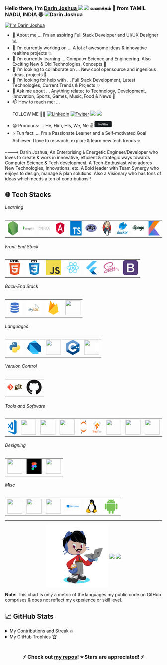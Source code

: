 ### Hello there, I'm <a href="https://darinjoshua-dev.github.io/Darin-Joshua-Portfolio/"> Darin Joshua </a> <img src="https://emojis.slackmojis.com/emojis/images/1531849430/4246/blob-sunglasses.gif?1531849430" width="28"/> <img src="https://media.giphy.com/media/hvRJCLFzcasrR4ia7z/giphy.gif" width="28"> வணக்கம் 🙏 from TAMIL NADU, INDIA 😄 ![Darin Joshua](https://komarev.com/ghpvc/?username=DarinJoshua-dev&style=plastic)
<!--
**DarinJoshua-dev/DarinJoshua-dev** is a ✨ _special_ ✨ repository because its `README.md` (this file) appears on my GitHub profile. -->
[![I'm Darin Joshua](https://res.cloudinary.com/darin-joshua/image/upload/v1597519821/EnhanceLinkedinBanner_2_o96nrs.png)](https://darinjoshua-dev.github.io/Darin-Joshua-Portfolio/)

- 📢 About me ... I'm an aspiring Full Stack Developer and UI/UX Designer 💻
- 🔭 I’m currently working on ... A lot of awesome ideas & innovative realtime projects 💥
- 🌱 I’m currently learning ... Computer Science and Engineering. Also Exciting New & Old Technologies, Concepts 🤩 
- 🤝 I’m looking to collaborate on ... New cool opensource and ingenious ideas, projects 🎯
- 🤔 I’m looking for help with ... Full Stack Development, Latest Technologies, Current Trends & Projects ✨
- 💬 Ask me about ... Anything related to Technology, Development, Innovation, Sports, Games, Music, Food & News 🥇
- 📫 How to reach me: ... <p> FOLLOW ME 🤗🙂 <a href="https://www.linkedin.com/in/darin-joshua-d"><img src="https://img.shields.io/badge/LinkedIn--_.svg?style=social&logo=linkedin" alt="LinkedIn"></a> <a href="https://twitter.com/D_DarinJoshua"><img src="https://img.shields.io/badge/Twitter--_.svg?style=social&logo=twitter" alt="Twitter"></a> <a href="https://darinjoshua-dev.github.io/Darin-Joshua-Portfolio/"><img src="https://img.shields.io/website?logoColor=white&up_color=blue&up_message=visit%20now&url=https%3A%2F%2Fdarinjoshua-dev.github.io%2FDarin-Joshua-Portfolio%2F"></a> <a href="mailto:dj2000official@gmail.com"><img src="https://img.shields.io/badge/email-mail%20now-blue"></a></p> 
- 😁 Pronouns: ... He, Him, His, We, Me ✌ <img src="https://github.com/MikeCodesDotNET/ColoredBadges/blob/master/svg/pronouns/hehim.svg" width=55 height=20>
- ⚡ Fun fact: ... I'm a Passionate Learner and a Self-motivated Goal Achiever. I love to research, explore & learn new tech trends ⭐

----> Darin Joshua, An Enterprising & Energetic Engineer/Developer who loves to create & work in innovative, efficient & strategic ways towards Computer Science & Tech development. A Tech-Enthusiast who adores New Technologies, Innovations, etc. A Bold leader with Team Synergy who enjoys to design, manage & plan solutions. Also a Visionary who has tons of ideas which needs a ton of contributions!!

## 🌐 Tech Stacks

###### Learning

<table>
<tbody>
<p align=left>
<tr>
<td><a href="https://nodejs.org" target="_blank"><img height="48px" width="48px" src="https://raw.githubusercontent.com/github/explore/80688e429a7d4ef2fca1e82350fe8e3517d3494d/topics/nodejs/nodejs.png"></a></td>
  
<td><a href="https://www.mongodb.com/" target="_blank"><img height="48px" width="48px" src="https://raw.githubusercontent.com/github/explore/80688e429a7d4ef2fca1e82350fe8e3517d3494d/topics/mongodb/mongodb.png"></a></td>

<td><a href="https://expressjs.com" target="_blank"> <img height="48px" width="48px" src="https://raw.githubusercontent.com/github/explore/80688e429a7d4ef2fca1e82350fe8e3517d3494d/topics/express/express.png"></a></td>

<td><a href="https://angular.io/" target="_blank"> <img height="48px" width="48px" src="https://raw.githubusercontent.com/github/explore/80688e429a7d4ef2fca1e82350fe8e3517d3494d/topics/angular/angular.png"></a></td>

<td><a href="https://www.typescriptlang.org/" target="_blank"><img height="48px" width="48px" src="https://raw.githubusercontent.com/github/explore/80688e429a7d4ef2fca1e82350fe8e3517d3494d/topics/typescript/typescript.png"></a></td>

<td><a href="https://www.php.net/" target="_blank"><img height="48px" width="48px" src="https://raw.githubusercontent.com/github/explore/80688e429a7d4ef2fca1e82350fe8e3517d3494d/topics/php/php.png"></a></td>

<td><a href="https://www.jenkins.io/" target="_blank"><img height="48px" width="48px" src="https://github.com/github/explore/blob/main/topics/jenkins/jenkins.png"></a></td>

<td><a href="https://www.docker.com/" target="_blank"><img height="48px" width="48px" src="https://raw.githubusercontent.com/github/explore/80688e429a7d4ef2fca1e82350fe8e3517d3494d/topics/docker/docker.png"></a></td>

<td><a href="https://www.djangoproject.com/" target="_blank"><img height="48px" width="48px" src="https://raw.githubusercontent.com/github/explore/80688e429a7d4ef2fca1e82350fe8e3517d3494d/topics/django/django.png"></a></td>

<td><a href="https://kotlinlang.org/" target="_blank"><img height="48px" width="48px" src="https://raw.githubusercontent.com/github/explore/80688e429a7d4ef2fca1e82350fe8e3517d3494d/topics/kotlin/kotlin.png"></a></td>
</tr></p>
</tbody>
</table>

###### Front-End Stack

<table>
<tbody>
<p align=left><tr>
<td><a href="https://developer.mozilla.org/en-US/docs/Web/HTML" target="_blank"><img height="48px" width="48px" src="https://raw.githubusercontent.com/github/explore/80688e429a7d4ef2fca1e82350fe8e3517d3494d/topics/html/html.png"></a></td>

<td><a href="https://developer.mozilla.org/en-US/docs/Web/CSS" target="_blank"><img height="48px" width="48px" src="https://raw.githubusercontent.com/github/explore/80688e429a7d4ef2fca1e82350fe8e3517d3494d/topics/css/css.png"></a></td>

<td><a href="https://developer.mozilla.org/en-US/docs/Web/JavaScript" target="_blank"><img height="48px" width="48px" src="https://raw.githubusercontent.com/github/explore/80688e429a7d4ef2fca1e82350fe8e3517d3494d/topics/javascript/javascript.png"></a></td>

<td><a href="https://reactjs.org/" target="_blank"><img height="48px" width="48px" src="https://raw.githubusercontent.com/github/explore/80688e429a7d4ef2fca1e82350fe8e3517d3494d/topics/react/react.png"></a></td>

<td><a href="https://flutter.dev/" target="_blank"><img height="48px" width="48px" src="https://raw.githubusercontent.com/github/explore/80688e429a7d4ef2fca1e82350fe8e3517d3494d/topics/flutter/flutter.png"></a></td>

<td><a href="https://sass-lang.com" target="_blank"><img height="48px" width="48px" src="https://raw.githubusercontent.com/github/explore/80688e429a7d4ef2fca1e82350fe8e3517d3494d/topics/sass/sass.png"></a></td>

<td><a href="https://getbootstrap.com" target="_blank"><img height="48px" width="48px" src="https://raw.githubusercontent.com/github/explore/80688e429a7d4ef2fca1e82350fe8e3517d3494d/topics/bootstrap/bootstrap.png"></a></td>
</tr></p>
</tbody>
</table>

###### Back-End Stack

<table>
<tbody>
<p align=left><tr>
<td><a href="https://www.w3schools.com/sql/sql_intro.asp" target="_blank"><img height="48px" width="48px" src="https://raw.githubusercontent.com/github/explore/80688e429a7d4ef2fca1e82350fe8e3517d3494d/topics/sql/sql.png"></a></td>
  
<td><a href="https://www.mysql.com/" target="_blank"><img height="48px" width="48px" src="https://github.com/github/explore/blob/main/topics/mysql/mysql.png"></a></td>

<td><a href="https://firebase.google.com/" target="_blank"> <img height="48px" width="48px" src="https://raw.githubusercontent.com/github/explore/80688e429a7d4ef2fca1e82350fe8e3517d3494d/topics/firebase/firebase.png"></a></td>

<td><a href="https://www.heroku.com/" target="_blank"><img height="48px" width="48px" src="https://img.icons8.com/color/48/000000/heroku.png"></a></td>
</tr></p>
</tbody>
</table>


###### Languages

<table>
<tbody>
<p align=left><tr>
<td><a href="https://www.python.org" target="_blank"><img height="48px" width="48px" src="https://raw.githubusercontent.com/github/explore/80688e429a7d4ef2fca1e82350fe8e3517d3494d/topics/python/python.png"></a></td>

<td><a href="https://dart.dev/" target="_blank"><img height="48px" width="48px" src="https://raw.githubusercontent.com/github/explore/80688e429a7d4ef2fca1e82350fe8e3517d3494d/topics/dart/dart.png"></a></td>

<td><a href="https://www.cprogramming.com/" target="_blank"><img height="48px" width="48px" src="https://img.icons8.com/color/48/000000/c-programming.png"></a></td>

<td><a href="https://isocpp.org/" target="_blank"><img height="48px" width="48px" src="https://raw.githubusercontent.com/github/explore/80688e429a7d4ef2fca1e82350fe8e3517d3494d/topics/cpp/cpp.png"></a></td>

<td><a href="https://www.java.com/en/" target="_blank"><img height="48px" width="48px" src="https://img.icons8.com/color/48/000000/java-coffee-cup-logo.png"></a></td>
</tr></p>
</tbody>
</table>

###### Version Control

<table>
<tbody>
<p align=left><tr>
<td><a href="https://git-scm.com/" target="_blank"><img height="48px" width="48px" src="https://raw.githubusercontent.com/github/explore/80688e429a7d4ef2fca1e82350fe8e3517d3494d/topics/git/git.png"></a></td>

<td><a href="https://github.com/" target="_blank"><img height="48px" width="48px" src="https://github.com/github/explore/blob/main/topics/github/github.png"></a></td>
</tr></p>
</tbody>
</table>

###### Tools and Software

<table>
<tbody>
<p align=left>
<tr>
<td><a href="https://code.visualstudio.com/" target="_blank"><img height="48px" width="48px" src="https://raw.githubusercontent.com/github/explore/80688e429a7d4ef2fca1e82350fe8e3517d3494d/topics/visual-studio-code/visual-studio-code.png"></a></td>
  
<td><a href="https://postman.com" target="_blank"><img height="48px" width="48px" src="https://www.vectorlogo.zone/logos/getpostman/getpostman-icon.svg"></a></td>

<td><a href="https://www.google.com/intl/en_in/drive/" target="_blank"><img height="48px" width="48px" src="https://img.icons8.com/fluent/48/000000/google-drive--v2.png"></a></td>

<td><a href="https://www.office.com/" target="_blank"><img height="48px" width="48px" src="https://img.icons8.com/fluent/48/000000/microsoft-office-2019.png"></a></td>

<td><a href="https://jupyter.org/" target="_blank"><img height="48px" width="48px" src="https://raw.githubusercontent.com/github/explore/80688e429a7d4ef2fca1e82350fe8e3517d3494d/topics/jupyter-notebook/jupyter-notebook.png"></a></td>

<td><a href="https://www.tensorflow.org/" target="_blank"><img height="48px" width="48px" src="https://raw.githubusercontent.com/github/explore/80688e429a7d4ef2fca1e82350fe8e3517d3494d/topics/tensorflow/tensorflow.png"></a></td>

<td><a href="https://cloud.google.com/" target="_blank"><img height="48px" width="48px" src="https://img.icons8.com/color/48/000000/google-cloud-platform.png"></a></td>

<td><a href="https://aws.amazon.com/" target="_blank"><img height="48px" width="48px" src="https://img.icons8.com/color/48/000000/amazon-web-services.png"></td>

<td><a href="https://www.tableau.com/" target="_blank"><img height="48px" width="48px" src="https://img.icons8.com/color/48/000000/tableau-software.png"></td>
</tr></p>
</tbody>
</table>

###### Designing

<table>
<tbody>
<p align=left><tr><td><a href="https://www.adobe.com/in/products/xd.html" target="_blank"><img height="48px" width="48px" src="https://img.icons8.com/color/48/000000/adobe-xd.png"></a></td>
  
<td><a href="https://code.visualstudio.com/" target="_blank"><img height="48px" width="48px" src="https://github.com/github/explore/blob/main/topics/figma/figma.png"></a></td>  

<td><a href="https://github.com/" target="_blank"><img height="48px" width="48px" src="https://img.icons8.com/plasticine/100/000000/canva.png"></a></td>
</tr></p>
</tbody>
</table>

###### Misc

<table>
<tbody>
<p align=left><tr>
<td><a href="https://www.google.com/intl/en_in/chrome/" target="_blank"><img height="48px" width="48px" src="https://img.icons8.com/fluent/48/000000/chrome.png"></a></td>
  
<td><a href="https://www.vmware.com/in/products/workstation-pro.html" target="_blank"><img height="48px" width="48px" src="https://img.icons8.com/color/48/000000/vmware.png"></a></td>

<td><a href="https://www.virtualbox.org/" target="_blank"><img height="48px" width="48px" src="https://img.icons8.com/color/48/000000/virtualbox.png"></a></td>
  
<td><a href="https://www.microsoft.com/en-in/windows" target="_blank"><img height="48px" width="48px" src="https://raw.githubusercontent.com/github/explore/80688e429a7d4ef2fca1e82350fe8e3517d3494d/topics/windows/windows.png"></a></td>

<td><a href="https://www.linux.org/" target="_blank"><img height="48px" width="48px" src="https://raw.githubusercontent.com/github/explore/80688e429a7d4ef2fca1e82350fe8e3517d3494d/topics/linux/linux.png"></a></td>

<td><a href="https://www.android.com/intl/en_in/" target="_blank"><img height="48px" width="48px" src="https://raw.githubusercontent.com/github/explore/80688e429a7d4ef2fca1e82350fe8e3517d3494d/topics/android/android.png"></a></td>
</tr></p>
</tbody>
</table>

---
<p align="center">
  <img align="center" src="https://github.com/DarinJoshua-dev/DarinJoshua-dev/blob/master/My-Octocats-n-profile.gif" width="200" height="200"> 
  <img width="40.95%" align="center" src="https://github-readme-stats.vercel.app/api?username=DarinJoshua-dev&include_all_commits=2020&show_icons=true&cache_seconds=3000&theme=tokyonight&line_height=20" />
  <img width="28.95%" align="center" src="https://github-readme-stats.vercel.app/api/top-langs/?username=DarinJoshua-dev&layout=compact&count_private=true&theme=tokyonight&line_height=20&exclude_repo=Emotion-Analysis,BoxoSlide-mini-game,Darin-Joshua-Portfolio">
</p>

<b>Note: </b>This chart is only a metric of the languages my public code on GitHub comprises & does not reflect my experience or skill level.

## 📈 GitHub Stats

<details>
  <summary>My Contributions and Streak 🔥</summary>
  <br>
<p align="center">
  <a href="https://github.com/DenverCoder1/github-readme-streak-stats">
    <img src="https://github-readme-streak-stats.herokuapp.com/?user=DarinJoshua-dev&theme=dark&hide_border=true&background=0D1117&stroke=0000"/>
  </a>
</p>
</details>
<details>
  <summary>My GitHub Trophies 🏆</summary>
  <br>
<p align=center>
<img align=center src="https://github-profile-trophy.vercel.app/?username=DarinJoshua-dev&theme=juicyfresh&row=2&column=3&margin-w=8&margin-h=7">
</p>
</details>

# <h3 align="center"><b>⚡ Check out <a href="https://github.com/DarinJoshua-dev?tab=repositories">my repos</a>! ⭐ Stars are appreciated! ⚡</b></h3>
